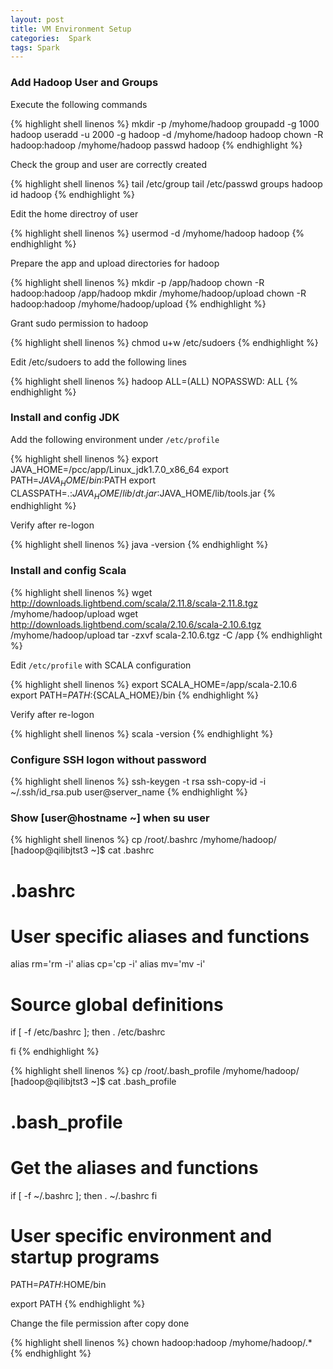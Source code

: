 ```yaml
---
layout: post
title: VM Environment Setup
categories:  Spark
tags: Spark
---
```


### Add Hadoop User and Groups

Execute the following commands

{% highlight shell linenos %}
mkdir -p /myhome/hadoop
groupadd -g 1000 hadoop
useradd -u 2000 -g hadoop -d /myhome/hadoop hadoop
chown -R hadoop:hadoop /myhome/hadoop
passwd hadoop
{% endhighlight %}

Check the group and user are correctly created

{% highlight shell linenos %}
tail /etc/group
tail /etc/passwd
groups hadoop
id hadoop
{% endhighlight %}

Edit the home directroy of user

{% highlight shell linenos %}
usermod -d /myhome/hadoop hadoop
{% endhighlight %}

Prepare the app and upload directories for hadoop

{% highlight shell linenos %}
mkdir -p /app/hadoop
chown -R hadoop:hadoop /app/hadoop
mkdir /myhome/hadoop/upload
chown -R hadoop:hadoop /myhome/hadoop/upload
{% endhighlight %}

Grant sudo permission to hadoop

{% highlight shell linenos %}
chmod u+w /etc/sudoers
{% endhighlight %}

Edit /etc/sudoers to add the following lines

{% highlight shell linenos %}
hadoop  ALL=(ALL)       NOPASSWD: ALL
{% endhighlight %}



### Install and config JDK

Add the following environment under `/etc/profile`

{% highlight shell linenos %}
 export JAVA_HOME=/pcc/app/Linux_jdk1.7.0_x86_64
 export PATH=$JAVA_HOME/bin:$PATH
 export CLASSPATH=.:$JAVA_HOME/lib/dt.jar:$JAVA_HOME/lib/tools.jar
{% endhighlight %}

Verify after re-logon

{% highlight shell linenos %}
 java -version
{% endhighlight %}



### Install and config Scala

{% highlight shell linenos %}
wget http://downloads.lightbend.com/scala/2.11.8/scala-2.11.8.tgz /myhome/hadoop/upload
wget http://downloads.lightbend.com/scala/2.10.6/scala-2.10.6.tgz /myhome/hadoop/upload
tar -zxvf scala-2.10.6.tgz -C /app
{% endhighlight %}

Edit `/etc/profile` with SCALA configuration

{% highlight shell linenos %}
export SCALA_HOME=/app/scala-2.10.6
export PATH=$PATH:${SCALA_HOME}/bin
{% endhighlight %}

Verify after re-logon

{% highlight shell linenos %}
scala -version
{% endhighlight %}


### Configure SSH logon without password

{% highlight shell linenos %}
ssh-keygen -t rsa
ssh-copy-id -i ~/.ssh/id_rsa.pub user@server_name
{% endhighlight %}



### Show [user@hostname ~]  when su user

{% highlight shell linenos %}
 cp /root/.bashrc /myhome/hadoop/
 [hadoop@qilibjtst3 ~]$ cat .bashrc
 # .bashrc

 # User specific aliases and functions

 alias rm='rm -i'
 alias cp='cp -i'
 alias mv='mv -i'

 # Source global definitions
 if [ -f /etc/bashrc ]; then
         . /etc/bashrc

 fi
{% endhighlight %}

{% highlight shell linenos %}
 cp /root/.bash_profile /myhome/hadoop/
 [hadoop@qilibjtst3 ~]$ cat .bash_profile
 # .bash_profile

 # Get the aliases and functions
 if [ -f ~/.bashrc ]; then
         . ~/.bashrc
 fi

 # User specific environment and startup programs

 PATH=$PATH:$HOME/bin

 export PATH
{% endhighlight %}

Change the file permission after copy done

{% highlight shell linenos %}
chown hadoop:hadoop /myhome/hadoop/.*
{% endhighlight %}

